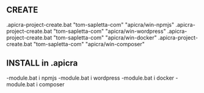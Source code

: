 ## CREATE
.apicra\-project-create.bat "tom-sapletta-com" "apicra/win-npmjs"
.apicra\-project-create.bat "tom-sapletta-com" "apicra/win-wordpress"
.apicra\-project-create.bat "tom-sapletta-com" "apicra/win-docker"
.apicra\-project-create.bat "tom-sapletta-com" "apicra/win-composer"


## INSTALL in .apicra
-module.bat i npmjs
-module.bat i wordpress
-module.bat i docker
-module.bat i composer
